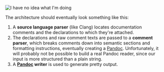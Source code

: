 ![I have no idea what I'm doing](https://i.chzbgr.com/maxW500/6675441920/h9395C28A/)

The architecture should eventually look something like this:

 1. A **source language parser** (like Clang) locates documentation comments and the declarations to which they're attached.
 1. The declarations and raw comment texts are passed to a **comment parser**, which breaks comments down into semantic sections and formatting instructions, eventually creating a [Pandoc][]. Unfortunately, it will probably not be possible to build a real Pandoc reader, since our input is more structured than a plain string.
 1. A **[Pandoc][] writer** is used to generate pretty output.

[Pandoc]: http://hackage.haskell.org/package/pandoc
